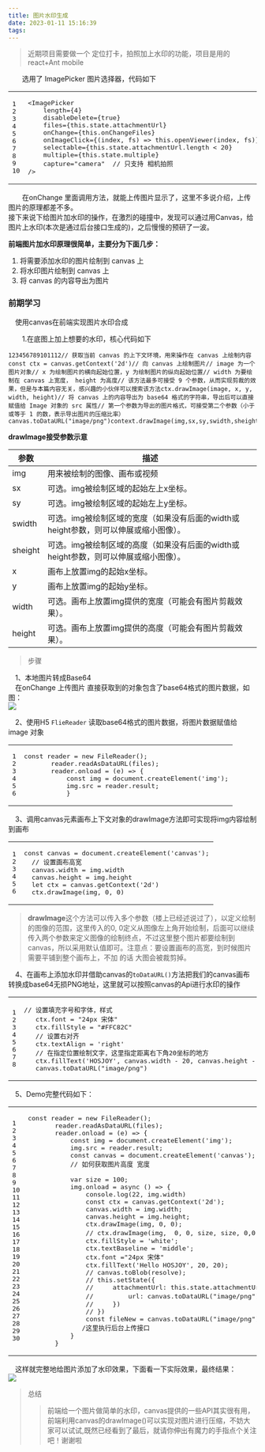 ```yaml
---
title: 图片水印生成
date: 2023-01-11 15:16:39
tags:
---
```

> 近期项目需要做一个 定位打卡，拍照加上水印的功能，项目是用的react+Ant mobile

  选用了 ImagePicker 图片选择器，代码如下

<table><tbody><tr><td class="gutter"><pre><span class="line">1</span><br><span class="line">2</span><br><span class="line">3</span><br><span class="line">4</span><br><span class="line">5</span><br><span class="line">6</span><br><span class="line">7</span><br><span class="line">8</span><br><span class="line">9</span><br><span class="line">10</span><br></pre></td><td class="code"><pre><span class="line">&lt;ImagePicker</span><br><span class="line">    length={4}</span><br><span class="line">    disableDelete={true}</span><br><span class="line">    files={this.state.attachmentUrl}</span><br><span class="line">    onChange={this.onChangeFiles}</span><br><span class="line">    onImageClick={(index, fs) =&gt; this.openViewer(index, fs)}</span><br><span class="line">    selectable={this.state.attachmentUrl.length &lt; 20}</span><br><span class="line">    multiple={this.state.multiple}</span><br><span class="line">    capture="camera"  // 只支持 相机拍照</span><br><span class="line">/&gt;</span><br></pre></td></tr></tbody></table>

  在onChange 里面调用方法，就能上传图片显示了，这里不多说介绍，上传图片的原理都差不多。  
接下来说下给图片加水印的操作，在激烈的碰撞中，发现可以通过用Canvas，给图片上水印(本次是通过后台接口生成的)，之后慢慢的预研了一波。

**前端图片加水印原理很简单，主要分为下面几步：**

1.  将需要添加水印的图片绘制到 canvas 上
2.  将水印图片绘制到 canvas 上
3.  将 canvas 的内容导出为图片

### [](#前期学习 "前期学习")前期学习

 使用canvas在前端实现图片水印合成

  1.在底图上加上想要的水印，核心代码如下

```auto
123456789101112// 获取当前 canvas 的上下文环境，用来操作在 canvas 上绘制内容const ctx = canvas.getContext('2d')// 向 canvas 上绘制图片// image 为一个图片对象// x 为绘制图片的横向起始位置，y 为绘制图片的纵向起始位置// width 为要绘制在 canvas 上宽度， height 为高度// 该方法最多可接受 9 个参数，从而实现剪裁的效果，但是与本篇内容无关，感兴趣的小伙伴可以搜索该方法ctx.drawImage(image, x, y, width, height)// 将 canvas 上的内容导出为 base64 格式的字符串，导出后可以直接赋值给 Image 对象的 src 属性// 第一个参数为导出的图片格式，可接受第二个参数（小于或等于 1 的数，表示导出图片的压缩比率）canvas.toDataURL("image/png")context.drawImage(img,sx,sy,swidth,sheight,x,y,width,height);
```

**drawImage接受参数示意**

| 参数 | 描述 |
| --- | --- |
| img | 用来被绘制的图像、画布或视频 |
| sx | 可选。img被绘制区域的起始左上x坐标。 |
| sy | 可选。img被绘制区域的起始左上y坐标。 |
| swidth | 可选。img被绘制区域的宽度（如果没有后面的width或height参数，则可以伸展或缩小图像）。 |
| sheight | 可选。img被绘制区域的高度（如果没有后面的width或height参数，则可以伸展或缩小图像）。 |
| x | 画布上放置img的起始x坐标。 |
| y | 画布上放置img的起始y坐标。 |
| width | 可选。画布上放置img提供的宽度（可能会有图片剪裁效果）。 |
| height | 可选。画布上放置img提供的高度（可能会有图片剪裁效果）。 |

> 步骤

 1、本地图片转成Base64  
 在onChange 上传图片 直接获取到的对象包含了base64格式的图片数据，如图：  
![](/img/shuiyin1.png)

 2、使用H5 `FlieReader` 读取base64格式的图片数据，将图片数据赋值给image 对象  

<table><tbody><tr><td class="gutter"><pre><span class="line">1</span><br><span class="line">2</span><br><span class="line">3</span><br><span class="line">4</span><br><span class="line">5</span><br><span class="line">6</span><br></pre></td><td class="code"><pre><span class="line">const reader = new FileReader();</span><br><span class="line">       reader.readAsDataURL(files);</span><br><span class="line">       reader.onload = (e) =&gt; {</span><br><span class="line">           const img = document.createElement('img');</span><br><span class="line">           img.src = reader.result;</span><br><span class="line">           }</span><br></pre></td></tr></tbody></table>

 3、调用canvas元素画布上下文对象的drawImage方法即可实现将img内容绘制到画布  

<table><tbody><tr><td class="gutter"><pre><span class="line">1</span><br><span class="line">2</span><br><span class="line">3</span><br><span class="line">4</span><br><span class="line">5</span><br><span class="line">6</span><br></pre></td><td class="code"><pre><span class="line">const canvas = document.createElement('canvas');</span><br><span class="line">  // 设置画布高宽</span><br><span class="line">  canvas.width = img.width</span><br><span class="line">  canvas.height = img.height</span><br><span class="line">  let ctx = canvas.getContext('2d')</span><br><span class="line">  ctx.drawImage(img, 0, 0)</span><br></pre></td></tr></tbody></table>

> **drawImage**这个方法可以传入多个参数（楼上已经述说过了），以定义绘制的图像的范围，这里传入的0, 0定义从图像左上角开始绘制，后面可以继续传入两个参数来定义图像的绘制终点，不过这里整个图片都要绘制到canvas，所以采用默认值即可。注意点：要设置画布的高宽，到时候图片需要平铺到整个画布上，不加 的话 大图会被裁剪掉。

 4、在画布上添加水印并借助canvas的`toDataURL()`方法把我们的canvas画布转换成base64无损PNG地址，这里就可以按照canvas的Api进行水印的操作

<table><tbody><tr><td class="gutter"><pre><span class="line">1</span><br><span class="line">2</span><br><span class="line">3</span><br><span class="line">4</span><br><span class="line">5</span><br><span class="line">6</span><br><span class="line">7</span><br><span class="line">8</span><br></pre></td><td class="code"><pre><span class="line">// 设置填充字号和字体，样式</span><br><span class="line">   ctx.font = "24px 宋体"</span><br><span class="line">   ctx.fillStyle = "#FFC82C"</span><br><span class="line">   // 设置右对齐</span><br><span class="line">   ctx.textAlign = 'right'</span><br><span class="line">   // 在指定位置绘制文字，这里指定距离右下角20坐标的地方</span><br><span class="line">   ctx.fillText('HOSJOY', canvas.width - 20, canvas.height - 20)</span><br><span class="line">   canvas.toDataURL("image/png")</span><br></pre></td></tr></tbody></table>

 5、Demo完整代码如下：  

<table><tbody><tr><td class="gutter"><pre><span class="line">1</span><br><span class="line">2</span><br><span class="line">3</span><br><span class="line">4</span><br><span class="line">5</span><br><span class="line">6</span><br><span class="line">7</span><br><span class="line">8</span><br><span class="line">9</span><br><span class="line">10</span><br><span class="line">11</span><br><span class="line">12</span><br><span class="line">13</span><br><span class="line">14</span><br><span class="line">15</span><br><span class="line">16</span><br><span class="line">17</span><br><span class="line">18</span><br><span class="line">19</span><br><span class="line">20</span><br><span class="line">21</span><br><span class="line">22</span><br><span class="line">23</span><br><span class="line">24</span><br><span class="line">25</span><br><span class="line">26</span><br><span class="line">27</span><br><span class="line">28</span><br><span class="line">29</span><br><span class="line">30</span><br></pre></td><td class="code"><pre><span class="line">const reader = new FileReader();</span><br><span class="line">       reader.readAsDataURL(files);</span><br><span class="line">       reader.onload = (e) =&gt; {</span><br><span class="line">           const img = document.createElement('img');</span><br><span class="line">           img.src = reader.result;</span><br><span class="line">           const canvas = document.createElement('canvas');</span><br><span class="line">           // 如何获取图片高度 宽度</span><br><span class="line"></span><br><span class="line">           var size = 100;</span><br><span class="line">           img.onload = async () =&gt; {</span><br><span class="line">               console.log(22, img.width)</span><br><span class="line">               const ctx = canvas.getContext('2d');</span><br><span class="line">               canvas.width = img.width;</span><br><span class="line">               canvas.height = img.height;</span><br><span class="line">               ctx.drawImage(img, 0, 0);</span><br><span class="line">               // ctx.drawImage(img,  0, 0, size, size, 0,0, size, size); 图片水印</span><br><span class="line">               ctx.fillStyle = 'white';</span><br><span class="line">               ctx.textBaseline = 'middle';</span><br><span class="line">               ctx.font ="24px 宋体"</span><br><span class="line">               ctx.fillText('Hello HOSJOY', 20, 20);</span><br><span class="line">               // canvas.toBlob(resolve);</span><br><span class="line">               // this.setState({</span><br><span class="line">               //     attachmentUrl: this.state.attachmentUrl.concat({</span><br><span class="line">               //         url: canvas.toDataURL("image/png"),  // 生成base64的图片地址</span><br><span class="line">               //     })</span><br><span class="line">               // })</span><br><span class="line">               const fileNew = canvas.toDataURL("image/png")</span><br><span class="line">              /这里执行后台上传接口</span><br><span class="line">           }</span><br><span class="line">       }</span><br></pre></td></tr></tbody></table>

 这样就完整地给图片添加了水印效果，下面看一下实际效果，最终结果：  
![](/img/shuiyin2.png)

> 总结
> 
> > 前端给一个图片做简单的水印，canvas提供的一些API其实很有用，前端利用canvas的drawImage()可以实现对图片进行压缩，不妨大家可以试试,既然已经看到了最后，就请你伸出有魔力的手指点个关注吧！谢谢啦